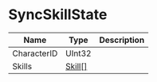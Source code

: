 # SyncSkillState

|Name|Type|Description|
|---|---|---|
|CharacterID|UInt32||
|Skills|[Skill[]](./Skill.md)||
